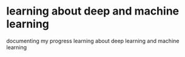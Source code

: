 # learning about deep and machine learning
 documenting my progress learning about deep learning and machine learning
